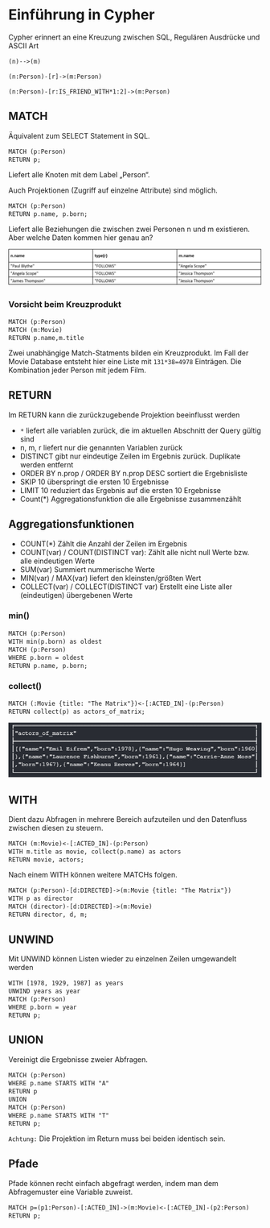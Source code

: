 # Einführung in Cypher

Cypher erinnert an eine Kreuzung zwischen SQL, Regulären Ausdrücke und ASCII Art

```
(n)-->(m)
```

```
(n:Person)-[r]->(m:Person)
```

```
(n:Person)-[r:IS_FRIEND_WITH*1:2]->(m:Person)
```

## MATCH

Äquivalent zum SELECT Statement in SQL.

```
MATCH (p:Person)
RETURN p;
```

Liefert alle Knoten mit dem Label „Person“.

Auch Projektionen (Zugriff auf einzelne Attribute) sind möglich.

```
MATCH (p:Person)
RETURN p.name, p.born;
```

Liefert alle Beziehungen die zwischen zwei Personen n und m existieren. Aber welche Daten kommen hier genau an? 

![image](./tabelle1.png)

### Vorsicht beim Kreuzprodukt

```
MATCH (p:Person)
MATCH (m:Movie)
RETURN p.name,m.title
```

Zwei unabhängige Match-Statments bilden ein Kreuzprodukt. Im Fall der Movie Database entsteht hier eine Liste mit `131*38=4978` Einträgen. Die Kombination jeder Person mit jedem Film.

## RETURN
Im RETURN kann die zurückzugebende Projektion beeinflusst werden
- `*` liefert alle variablen zurück, die im aktuellen Abschnitt der Query gültig sind
- n, m, r liefert nur die genannten Variablen zurück
- DISTINCT gibt nur eindeutige Zeilen im Ergebnis zurück. Duplikate werden entfernt
- ORDER BY n.prop / ORDER BY n.prop DESC sortiert die Ergebnisliste
- SKIP 10 überspringt die ersten 10 Ergebnisse
- LIMIT 10 reduziert das Ergebnis auf die ersten 10 Ergebnisse
- Count(*) Aggregationsfunktion die alle Ergebnisse zusammenzählt

## Aggregationsfunktionen
- COUNT(*) Zählt die Anzahl der Zeilen im Ergebnis
- COUNT(var) / COUNT(DISTINCT var): Zählt alle nicht null Werte bzw. alle eindeutigen Werte
- SUM(var) Summiert nummerische Werte
- MIN(var) / MAX(var) liefert den kleinsten/größten Wert
- COLLECT(var) / COLLECT(DISTINCT var) Erstellt eine Liste aller (eindeutigen) übergebenen Werte

### min()

```
MATCH (p:Person)
WITH min(p.born) as oldest
MATCH (p:Person)
WHERE p.born = oldest
RETURN p.name, p.born;
```

### collect()

```
MATCH (:Movie {title: "The Matrix"})<-[:ACTED_IN]-(p:Person)
RETURN collect(p) as actors_of_matrix;
```

![image](./actors_of_matrix.png)

## WITH

Dient dazu Abfragen in mehrere Bereich aufzuteilen und den Datenfluss zwischen diesen zu steuern.

```
MATCH (m:Movie)<-[:ACTED_IN]-(p:Person)
WITH m.title as movie, collect(p.name) as actors
RETURN movie, actors;
```

Nach einem WITH können weitere MATCHs folgen.

```
MATCH (p:Person)-[d:DIRECTED]->(m:Movie {title: "The Matrix"})
WITH p as director
MATCH (director)-[d:DIRECTED]->(m:Movie)
RETURN director, d, m;
```
## UNWIND
Mit UNWIND können Listen wieder zu einzelnen Zeilen umgewandelt werden

```
WITH [1978, 1929, 1987] as years
UNWIND years as year
MATCH (p:Person)
WHERE p.born = year
RETURN p;
```
## UNION
Vereinigt die Ergebnisse zweier Abfragen.

```
MATCH (p:Person)
WHERE p.name STARTS WITH "A"
RETURN p
UNION
MATCH (p:Person)
WHERE p.name STARTS WITH "T"
RETURN p;
```

`Achtung:` Die Projektion im Return muss bei beiden identisch sein.

## Pfade
Pfade können recht einfach abgefragt werden, indem man dem Abfragemuster eine Variable zuweist.

```
MATCH p=(p1:Person)-[:ACTED_IN]->(m:Movie)<-[:ACTED_IN]-(p2:Person)
RETURN p;
```